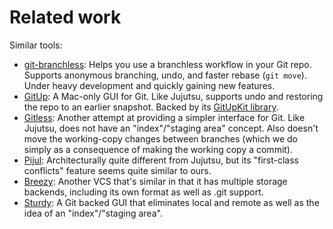# Related work

Similar tools:

* [git-branchless](https://github.com/arxanas/git-branchless): Helps you use a
  branchless workflow in your Git repo. Supports anonymous branching, undo,
  and faster rebase (`git move`). Under heavy development and quickly gaining
  new features.
* [GitUp](https://gitup.co/): A Mac-only GUI for Git. Like Jujutsu, supports
  undo and restoring the repo to an earlier snapshot. Backed by its
  [GitUpKit library](https://github.com/git-up/GitUp#gitupkit).
* [Gitless](https://gitless.com/): Another attempt at providing a simpler
  interface for Git. Like Jujutsu, does not have an "index"/"staging area"
  concept. Also doesn't move the working-copy changes between branches (which
  we do simply as a consequence of making the working copy a commit).
* [Pijul](https://pijul.org/): Architecturally quite different from Jujutsu,
  but its "first-class conflicts" feature seems quite similar to ours.
* [Breezy](https://www.breezy-vcs.org/): Another VCS that's similar in that it
  has multiple storage backends, including its own format as well as .git
  support.
* [Sturdy](https://getsturdy.com/): A Git backed GUI that eliminates local and
  remote as well as the idea of an "index"/"staging area".
